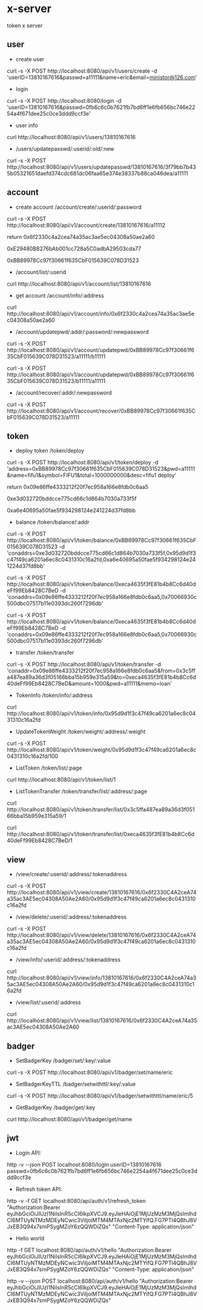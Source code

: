 # x-server

token x server

## user

- create user

curl -s -X POST http://localhost:8080/api/v1/users/create -d 'userID=13810167616&passwd=a11111&name=eric&email=ministor@126.com'

- login 

curl -s -X POST http://localhost:8080/login -d 'userID=13810167616&passwd=0fb6c6c0b7621fb7bd6ff1e6fb656bc746e2254a4f671dee25c0ce3ddd9ccf3e'

- user info

curl http://localhost:8080/api/v1/users/13810167616

- /users/updatepasswd/:userid/:old/:new

curl -s -X POST http://localhost:8080/api/v1/users/updatepasswd/13810167616/3f79bb7b435b05321651daefd374cdc681dc06faa65e374e38337b88ca046dea/a11111

## account

- create account /account/create/:userid/:password

curl -s -X POST http://localhost:8080/api/v1/account/create/13810167616/a11112

return 0x6f2330c4a2cea74a35ac3ae5ec04308a50ae2a60

0xE29480B8276bAb001cc728a5C0adbA29503cda77

0xBB89978Cc97f30661f635CbF015639C078D31523

- /account/list/:userid

curl http://localhost:8080/api/v1/account/list/13810167616

- get account /account/info/:address

curl http://localhost:8080/api/v1/account/info/0x6f2330c4a2cea74a35ac3ae5ec04308a50ae2a60

- /account/updatepwd/:addr/:password/:newpassword

curl -s -X POST http://localhost:8080/api/v1/account/updatepwd/0xBB89978Cc97f30661f635CbF015639C078D31523/a11111/b11111

curl -s -X POST http://localhost:8080/api/v1/account/updatepwd/0xBB89978Cc97f30661f635CbF015639C078D31523/b11111/a11111

- /account/recover/:addr/:newpassword

curl -s -X POST http://localhost:8080/api/v1/account/recover/0xBB89978Cc97f30661f635CbF015639C078D31523/a11111

## token

- deploy token /token/deploy

curl -s -X POST http://localhost:8080/api/v1/token/deploy -d 'address=0xBB89978Cc97f30661f635CbF015639C078D31523&pwd=a11111&name=fifu1&symbol=FIFU1&total=1000000000&desc=fifu1 deploy'

return 0x09e86ffe4333212f20f7ec958a166e8fdb0c6aa5

0xe3d032720bddcce775cd66c1d864b7030a733f5f

0xa6e40695a50fae5f934298124e241224d37fd8bb

- balance /token/balance/:addr

curl -s -X POST http://localhost:8080/api/v1/token/balance/0xBB89978Cc97f30661f635CbF015639C078D31523 -d 'conaddrs=0xe3d032720bddcce775cd66c1d864b7030a733f5f,0x95d9d1f3c47f49ca6201a6ec8c0431310c16a2fd,0xa6e40695a50fae5f934298124e241224d37fd8bb'

curl -s -X POST http://localhost:8080/api/v1/token/balance/0xeca4635f3fE81b4b8Cc6d40deFf99Eb8428C7BeD -d 'conaddrs=0x09e86ffe4333212f20f7ec958a166e8fdb0c6aa5,0x70066930c500dbc07517b11e0393dc260f7296db'

curl -s -X POST http://localhost:8080/api/v1/token/balance/0xeca4635f3fE81b4b8Cc6d40deFf99Eb8428C7BeD -d 'conaddrs=0x09e86ffe4333212f20f7ec958a166e8fdb0c6aa5,0x70066930c500dbc07517b11e0393dc260f7296db'

- transfer /token/transfer

curl -s -X POST http://localhost:8080/api/v1/token/transfer -d 'conaddr=0x09e86ffe4333212f20f7ec958a166e8fdb0c6aa5&from=0x3c5ffa487ea89a36d3f05166bba15b959e315a59&to=0xeca4635f3fE81b4b8Cc6d40deFf99Eb8428C7BeD&amount=1000&pwd=a11111&memo=loan'

- TokenInfo /token/info/:address

curl http://localhost:8080/api/v1/token/info/0x95d9d1f3c47f49ca6201a6ec8c0431310c16a2fd

- UpdateTokenWeight /token/weight/:address/:weight

curl -s -X POST http://localhost:8080/api/v1/token/weight/0x95d9d1f3c47f49ca6201a6ec8c0431310c16a2fd/100

- ListToken /token/list/:page

curl http://localhost:8080/api/v1/token/list/1

- ListTokenTransfer /token/transfer/list/:address/:page

curl http://localhost:8080/api/v1/token/transfer/list/0x3c5ffa487ea89a36d3f05166bba15b959e315a59/1

curl http://localhost:8080/api/v1/token/transfer/list/0xeca4635f3fE81b4b8Cc6d40deFf99Eb8428C7BeD/1

## view

- /view/create/:userid/:address/:tokenaddress

curl -s -X POST http://localhost:8080/api/v1/view/create/13810167616/0x6f2330C4A2ceA74a35ac3AE5ec04308A50Ae2A60/0x95d9d1f3c47f49ca6201a6ec8c0431310c16a2fd

- /view/delete/:userid/:address/:tokenaddress

curl -s -X POST http://localhost:8080/api/v1/view/delete/13810167616/0x6f2330C4A2ceA74a35ac3AE5ec04308A50Ae2A60/0x95d9d1f3c47f49ca6201a6ec8c0431310c16a2fd

- /view/info/:userid/:address/:tokenaddress

curl http://localhost:8080/api/v1/view/info/13810167616/0x6f2330C4A2ceA74a35ac3AE5ec04308A50Ae2A60/0x95d9d1f3c47f49ca6201a6ec8c0431310c16a2fd

- /view/list/:userid/:address

curl http://localhost:8080/api/v1/view/list/13810167616/0x6f2330C4A2ceA74a35ac3AE5ec04308A50Ae2A60

## badger

- SetBadgerKey /badger/set/:key/:value

curl -s -X POST http://localhost:8080/api/v1/badger/set/name/eric

- SetBadgerKeyTTL /badger/setwithttl/:key/:value

curl -s -X POST http://localhost:8080/api/v1/badger/setwithttl/name/eric/5

- GetBadgerKey /badger/get/:key

curl http://localhost:8080/api/v1/badger/get/name

## jwt

- Login API:

http -v --json POST localhost:8080/login userID=13810167616 passwd=0fb6c6c0b7621fb7bd6ff1e6fb656bc746e2254a4f671dee25c0ce3ddd9ccf3e

- Refresh token API:

http -v -f GET localhost:8080/api/auth/v1/refresh_token "Authorization:Bearer eyJhbGciOiJIUzI1NiIsInR5cCI6IkpXVCJ9.eyJleHAiOjE1MjUzMzM3MjQsImlhdCI6MTUyNTMzMDEyNCwic3ViIjoiMTM4MTAxNjc2MTYifQ.FG7PTl4QBhJ8VJxEB3Q94x7smPSygMZoY6zQQWDiZQs"  "Content-Type: application/json"

- Hello world

http -f GET localhost:8080/api/auth/v1/hello "Authorization:Bearer eyJhbGciOiJIUzI1NiIsInR5cCI6IkpXVCJ9.eyJleHAiOjE1MjUzMzM3MjQsImlhdCI6MTUyNTMzMDEyNCwic3ViIjoiMTM4MTAxNjc2MTYifQ.FG7PTl4QBhJ8VJxEB3Q94x7smPSygMZoY6zQQWDiZQs" "Content-Type: application/json"

http -v --json POST localhost:8080/api/auth/v1/hello "Authorization:Bearer eyJhbGciOiJIUzI1NiIsInR5cCI6IkpXVCJ9.eyJleHAiOjE1MjUzMzM3MjQsImlhdCI6MTUyNTMzMDEyNCwic3ViIjoiMTM4MTAxNjc2MTYifQ.FG7PTl4QBhJ8VJxEB3Q94x7smPSygMZoY6zQQWDiZQs"
